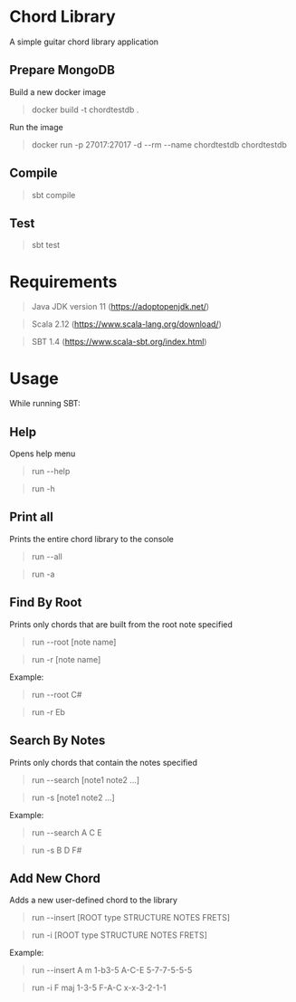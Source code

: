 # Chord Library
A simple guitar chord library application

## Prepare MongoDB
Build a new docker image
>docker build -t chordtestdb .

Run the image
>docker run -p 27017:27017 -d --rm --name chordtestdb chordtestdb

## Compile
>sbt compile

## Test
>sbt test

# Requirements
>Java JDK version 11 (https://adoptopenjdk.net/)

>Scala 2.12 (https://www.scala-lang.org/download/)

>SBT 1.4 (https://www.scala-sbt.org/index.html)

# Usage
While running SBT:

## Help
Opens help menu
>run --help

>run -h

## Print all
Prints the entire chord library to the console
>run --all

>run -a

## Find By Root
Prints only chords that are built from the root note specified
>run --root [note name]

>run -r [note name]

Example:
>run --root C#

>run -r Eb

## Search By Notes
Prints only chords that contain the notes specified
>run --search [note1 note2 ...]

>run -s [note1 note2 ...]

Example:
>run --search A C E

>run -s B D F#

## Add New Chord
Adds a new user-defined chord to the library
>run --insert [ROOT type STRUCTURE NOTES FRETS]

>run -i [ROOT type STRUCTURE NOTES FRETS]

Example:
>run --insert A m 1-b3-5 A-C-E 5-7-7-5-5-5

>run -i F maj 1-3-5 F-A-C x-x-3-2-1-1